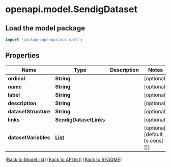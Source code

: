 # openapi.model.SendigDataset

## Load the model package
```dart
import 'package:openapi/api.dart';
```

## Properties
Name | Type | Description | Notes
------------ | ------------- | ------------- | -------------
**ordinal** | **String** |  | [optional] 
**name** | **String** |  | [optional] 
**label** | **String** |  | [optional] 
**description** | **String** |  | [optional] 
**datasetStructure** | **String** |  | [optional] 
**links** | [**SendigDatasetLinks**](SendigDatasetLinks.md) |  | [optional] 
**datasetVariables** | [**List<SendigDatasetVariable>**](SendigDatasetVariable.md) |  | [optional] [default to const []]

[[Back to Model list]](../README.md#documentation-for-models) [[Back to API list]](../README.md#documentation-for-api-endpoints) [[Back to README]](../README.md)


